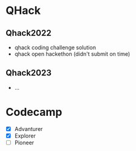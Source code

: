 # QHack
## Qhack2022
- qhack coding challenge solution
- qhack open hackethon (didn't submit on time)
## Qhack2023
- ...

# Codecamp
- [x] Advanturer
- [x] Explorer
- [ ] Pioneer
